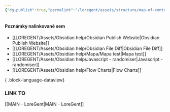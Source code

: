 ```yaml
---
{"dg-publish":true,"permalink":"/loregent/assets/structure/map-of-content/moc-obsidian-help/","noteIcon":""}
---
```



#### Poznámky nalinkované sem

- [[LOREGENT/Assets/Obsidian help/Obsidian Publish Website\|Obsidian Publish Website]]
- [[LOREGENT/Assets/Obsidian help/Obsidian File Diff\|Obsidian File Diff]]
- [[LOREGENT/Assets/Obsidian help/Mapa/Mapa test\|Mapa test]]
- [[LOREGENT/Assets/Obsidian help/Javascript - randomiser\|Javascript - randomiser]]
- [[LOREGENT/Assets/Obsidian help/Flow Charts\|Flow Charts]]

{ .block-language-dataview}

### LINK TO
[[MAIN - LoreGent\|MAIN - LoreGent]]